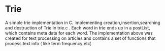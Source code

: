 # Trie
A simple trie implementation in C. Implementing creation,insertion,searching and destruction of Trie in trie.c .
Each word in trie ends up in a postList, which contains meta data for each word. The implementation above 
was created for text processing on articles and contains a set of functions that process text info ( like term frequency etc)

